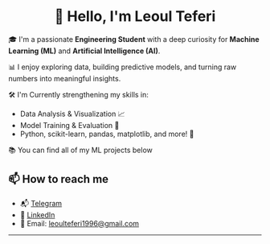<h1 align="center">👋 Hello, I'm Leoul Teferi</h1>


🎓 I'm a passionate **Engineering Student** with a deep curiosity for **Machine Learning (ML)** and **Artificial Intelligence (AI)**.  

📊 I enjoy exploring data, building predictive models, and turning raw numbers into meaningful insights.  

🛠️ I'm Currently strengthening my skills in:
- Data Analysis & Visualization 📈
- Model Training & Evaluation 🤖
- Python, scikit-learn, pandas, matplotlib, and more! 🐍

📚 You can find all of my ML projects below

## 📫 How to reach me

- 📬 [Telegram](https://t.me/lu1a_3939)
- 💼 [LinkedIn](https://www.linkedin.com/in/leoul-teferi/)
- 📧 Email: leoulteferi1996@gmail.com

---
